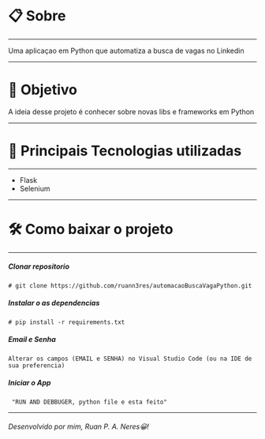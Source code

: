 # 📋 Sobre
_______________________________
Uma aplicaçao em Python que automatiza a busca de vagas no Linkedin
_______________________________
# 🎯 Objetivo
A ideia desse projeto é conhecer sobre novas libs e frameworks em Python
_______________________________
# 🚀 Principais Tecnologias utilizadas
_______________________________
- Flask
- Selenium
___________________________
# 🛠 Como baixar o projeto
_______________________________

#####  Clonar repositorio
`# git clone https://github.com/ruann3res/automacaoBuscaVagaPython.git`
#####  Instalar o as dependencias
`# pip install -r requirements.txt`
##### Email e Senha
`Alterar os campos (EMAIL e SENHA) no Visual Studio Code (ou na IDE de sua preferencia)`
##### Iniciar o App
` "RUN AND DEBBUGER, python file e esta feito"`
_______________________________
###### Desenvolvido por mim, Ruan P.  A. Neres😀!
